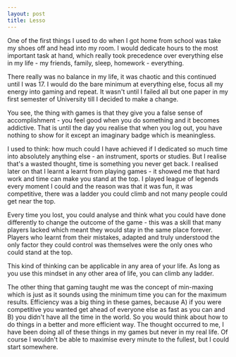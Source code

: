 ```yaml
---
layout: post
title: Lesso
---
```

One of the first things I used to do when I got home from school was take my shoes off and head into my room. I would dedicate hours to the most important task at hand, which really took precedence over everything else in my life - my friends, family, sleep, homework - everything. 

There really was no balance in my life, it was chaotic and this continued until I was 17. I would do the bare minimum at everything else, focus all my energy into gaming and repeat. It wasn't until I failed all but one paper in my first semester of University till I decided to make a change.

You see, the thing with games is that they give you a false sense of accomplishment - you feel good when you do something and it becomes addictive. That is until the day you realise that when you log out, you have nothing to show for it except an imaginary badge which is meaningless.

I used to think: how much could I have achieved if I dedicated so much time into absolutely anything else - an instrument, sports or studies. But I realise that's a wasted thought, time is something you never get back. I realised later on that I learnt a learnt from playing games - it showed me that hard work and time can make you stand at the top. I played league of legends every moment I could and the reason was that it was fun, it was competitive, there was a ladder you could climb and not many people could get near the top. 

Every time you lost, you could analyse and think what you could have done differently to change the outcome of the game - this was a skill that many players lacked which meant they would stay in the same place forever. Players who learnt from their mistakes, adapted and truly understood the only factor they could control was themselves were the only ones who could stand at the top.

This kind of thinking can be applicable in any area of your life. As long as you use this mindset in any other area of life, you can climb any ladder.

The other thing that gaming taught me was the concept of min-maxing which is just as it sounds using the minimum time you can for the maximum results. Efficiency was a big thing in these games, because A) if you were competitive you wanted get ahead of everyone else as fast as you can and B) you didn't have all the time in the world.  So you would think about how to do things in a better and more efficient way. The thought occurred to me, I have been doing all of these things in my games but never in my real life.  Of course I wouldn't be able to maximise every minute to the fullest, but I could start somewhere.
